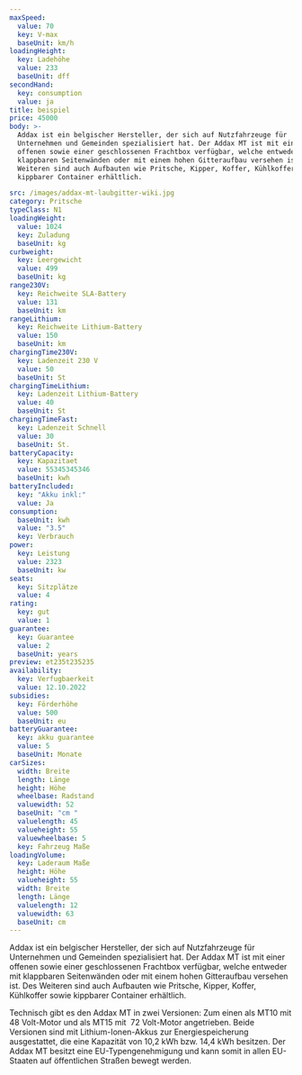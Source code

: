 ```yaml
---
maxSpeed:
  value: 70
  key: V-max
  baseUnit: km/h
loadingHeight:
  key: Ladehöhe
  value: 233
  baseUnit: dff
secondHand:
  key: consumption
  value: ja
title: beispiel
price: 45000
body: >-
  Addax ist ein belgischer Hersteller, der sich auf Nutzfahrzeuge für
  Unternehmen und Gemeinden spezialisiert hat. Der Addax MT ist mit einer
  offenen sowie einer geschlossenen Frachtbox verfügbar, welche entweder mit
  klappbaren Seitenwänden oder mit einem hohen Gitteraufbau versehen ist. Des
  Weiteren sind auch Aufbauten wie Pritsche, Kipper, Koffer, Kühlkoffer sowie
  kippbarer Container erhältlich.

src: /images/addax-mt-laubgitter-wiki.jpg
category: Pritsche
typeClass: N1
loadingWeight:
  value: 1024
  key: Zuladung
  baseUnit: kg
curbweight:
  key: Leergewicht
  value: 499
  baseUnit: kg
range230V:
  key: Reichweite SLA-Battery
  value: 131
  baseUnit: km
rangeLithium:
  key: Reichweite Lithium-Battery
  value: 150
  baseUnit: km
chargingTime230V:
  key: Ladenzeit 230 V
  value: 50
  baseUnit: St
chargingTimeLithium:
  key: Ladenzeit Lithium-Battery
  value: 40
  baseUnit: St
chargingTimeFast:
  key: Ladenzeit Schnell
  value: 30
  baseUnit: St.
batteryCapacity:
  key: Kapazitaet
  value: 55345345346
  baseUnit: kwh
batteryIncluded:
  key: "Akku inkl:"
  value: Ja
consumption:
  baseUnit: kwh
  value: "3.5"
  key: Verbrauch
power:
  key: Leistung
  value: 2323
  baseUnit: kw
seats:
  key: Sitzplätze
  value: 4
rating:
  key: gut
  value: 1
guarantee:
  key: Guarantee
  value: 2
  baseUnit: years
preview: et235t235235
availability:
  key: Verfugbaerkeit
  value: 12.10.2022
subsidies:
  key: Förderhöhe
  value: 500
  baseUnit: eu
batteryGuarantee:
  key: akku guarantee
  value: 5
  baseUnit: Monate
carSizes:
  width: Breite
  length: Länge
  height: Höhe
  wheelbase: Radstand
  valuewidth: 52
  baseUnit: "cm "
  valuelength: 45
  valueheight: 55
  valuewheelbase: 5
  key: Fahrzeug Maße
loadingVolume:
  key: Laderaum Maße
  height: Höhe
  valueheight: 55
  width: Breite
  length: Länge
  valuelength: 12
  valuewidth: 63
  baseUnit: cm
---
```


Addax ist ein belgischer Hersteller, der sich auf Nutzfahrzeuge für Unternehmen und Gemeinden spezialisiert hat. Der Addax MT ist mit einer offenen sowie einer geschlossenen Frachtbox verfügbar, welche entweder mit klappbaren Seitenwänden oder mit einem hohen Gitteraufbau versehen ist. Des Weiteren sind auch Aufbauten wie Pritsche, Kipper, Koffer, Kühlkoffer sowie kippbarer Container erhältlich.

Technisch gibt es den Addax MT in zwei Versionen: Zum einen als MT10 mit 48 Volt-Motor und als MT15 mit  72 Volt-Motor angetrieben. Beide Versionen sind mit Lithium-Ionen-Akkus zur Energiespeicherung ausgestattet, die eine Kapazität von 10,2 kWh bzw. 14,4 kWh besitzen. Der Addax MT besitzt eine EU-Typengenehmigung und kann somit in allen EU-Staaten auf öffentlichen Straßen bewegt werden.
